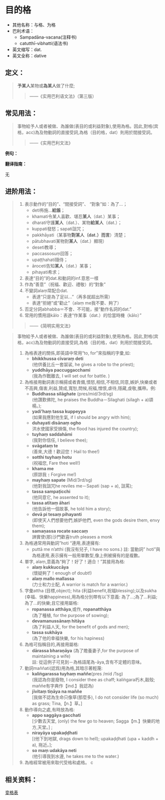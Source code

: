 # 目的格

* 其他名称：与格、为格
* 巴利术语：
  * Sampadāna-vacana\(注释书\)
  * catutthī-vibhatti\(语法书\)
* 英文缩写：dat.
* 英文全称：dative

## 定义：

> **予某人**某物或**為某人**做了什麼;
>
> > ——《实用巴利语文法》（第三版）

## 常见用法：

>事物給予人或者被做、為誰做(表目的或利益對象),使用為格。因此,對格(宾格，acc)為及物動詞的直接受詞,為格（目的格，dat）則用於間接受詞。
>>——《实用巴利文法》

**例句：**

**翻译指南：**

无

## 进阶用法：

>1. 表示動作的“目的”、“間接受詞”、 “對象”如：為了…；
>		- deti佈施…**給誰**；
>		- khamati令某人喜歡、堪忍**某人**（dat.）某事；
>		- dharati守護**某人**（dat.）、某物**給某人**（dat.）；
>		- kuppati發怒；sapati詛咒；
>		- pakkhāyati（某事物**對某人（dat.）而言**）清楚；
>		- pātubhavati某物對**某人**（dat.）顯現）
>		- deseti教導；
>		- paccassosuṃ回答；
>		- upaṭṭhahati隨侍；
>		- āroceti告知**某人**（dat.）某事；
>		- pihayati希求；
>2. 表達“目的”的dat.和動詞的inf.意思一樣
>3. 作為“善意”（祝福、歡迎、禮敬）的“對象” 
>4. 不變詞alaṃ常配合dat.
>		- 表達“只是為了足以…”（再多就超出所需）
>		- 表達“拒絕”或“勸止”（alaṃ me我不要、夠了）
>5. 否定分詞abhabba＝不會、不可能，接“動作名詞的dat.” 
>6. 常用的慣用語kālo：表達“作某事（dat.）的恰當時機（kālo）”
>>——《简明实用文法》


>事物給予人或者被做、為誰做(表目的或利益對象),使用為格。因此,對格(宾格，acc)為及物動詞的直接受詞,為格（目的格，dat）則用於間接受詞。
>1. 為格表達的關係,即英語中常用“to, for”來指稱的字彙,如: 
>     - **bhikkhussa cīvaraṃ deti**<br>(他供養比丘一套袈裟, he gives a robe to the priest); 
>     - **yuddhāya paccuggacchami** <br>(我為作戰離去, I will set out for battle. )
>2. 為格接用動詞表示稱揚或者責備,憤怒,相信,不相信,同意,嫉妒,快樂或者不高興,傷害,利益,贊成,寬恕,問候,祝福,憎恨,虐待,隱藏,虔敬,攜帶。例: 
>	   - **Buddhassa silāghate** (pres/mid/3rd/sg)<br>(他讚歎佛陀, he praises the Buddha－Silaghati (silagh + a)頌楊。); 
>	   - **yadi’haṃ tassa kuppeyya**<br>(如果我應對他生氣, if I should be angry with him); 
>	   - **duhayati disānaṃ ogho**<br>洪水使國家受損傷, the flood has injured the country); 
>	   - **tuyhaṃ saddahāmi**<br>(我對你信任, I believe thee); 
>      - **svāgataṃ te**<br>(善來,大德！歡迎您！Hail to thee!) 
>      - **sotthi tuyhaṃ hotu**<br>(祝福您, Fare thee well!) 
>      - **khama me**<br>(原諒我﹗Forgive me!) 
>      - **mayhaṃ sapate** (Mid/3rd/sg)<br>(他對我詛咒he reviles me－Sapati (sap + a), 詛罵); 
>      - **tassa sampaṭicchi**<br>(他同意它, he assented to it); 
>      - **tassa atītaṃ āhari**<br>(他告訴他一個故事, he told him a story); 
>      - **devā pi tesaṃ pihayanti**<br>(即使天人們想要他們,嫉妒他們, even the gods desire them, envy them);
>      - **samaṇassa rocate saccaṃ**<br>諦實使(那)沙門歡喜truth pleases a monk
>3. 為格通常用與動詞”hoti “連用,表達擁有: 
>      - puttā me n’atthi (我沒有兒子, I have no sons.) 註: 當動詞” hoti”與為格連用,表示擁有一般用單數型,像上例被擁有的是複數。
>4. 單字, alaṃ,意義為“夠了！好了！適合！”其接用為格:
>      - **alaṃ kukkuccāya**<br>(懷疑夠了！enough of doubt!)
>      - **alaṃ mallo mallassa**<br>(力士和力士配, A warrior is match for a warrior.)
>5. 字彙attha (目標,object); hita (利益benefit,祝福blessing);以及sukha (幸福、快樂happiness),用為格分別帶有以下意義: 為了...;為了...利益; 為了...的快樂;且它接用屬格: 
>      - **ropanassa atthāya**,或作, **ropanatthāya**<br>(為了種植, for the purpose of sowing);
>      - **devamanussānaṃ hitāya**<br>(為了利益人天, for the benefit of gods and men); 
>      - **tassa sukhāya**<br>(為了他的幸福快樂, for his hapiness)
>6. 為格可指稱目的,再接用屬格: 
>      - **dārassa bharaṇāya** (為了贍養妻子,for the purpose of maintaining a wife)<br>註: 從這例子可見到－為格語尾為-āya,含有不定體的意味。
>7. 動詞maññati(認爲)用為格,其暗示著輕蔑: 
>	   - **kaliṅgarassa tuyhaṃ maññe**(pres /mid /1sg)<br>(我認為你是廢物, I consider thee as chaff; kaliṅgara朽木,穀殼; maññe有字典作【ind.】我認為)
>	   - **jīvitaṃ tiṇāya na maññe**<br>[我做不認為生命只像草(那麼多), I do not consider life (so much) as grass; Tina,【n.】草。]
>8. 動作導向之處,有時放為格: 
>	   - **appo saggāya gacchati**<br>[少數去天堂, (only) the few go to heaven; Sagga【m.】快樂的地方,天堂。] ;
>	   - **nirayāya upakaḍḍhati**<br>[(他下到地獄, drags down to hell); upakaḍḍhati (upa + kaddh + a), 拖近。]; 
>	   - **so maṃ udakāya neti**<br>(他引導我到水邊, he takes me to the water.)
>9. 為格經常被用來取代受格和處格。
c


## 相关资料：

[变格表](ending-table.md)

